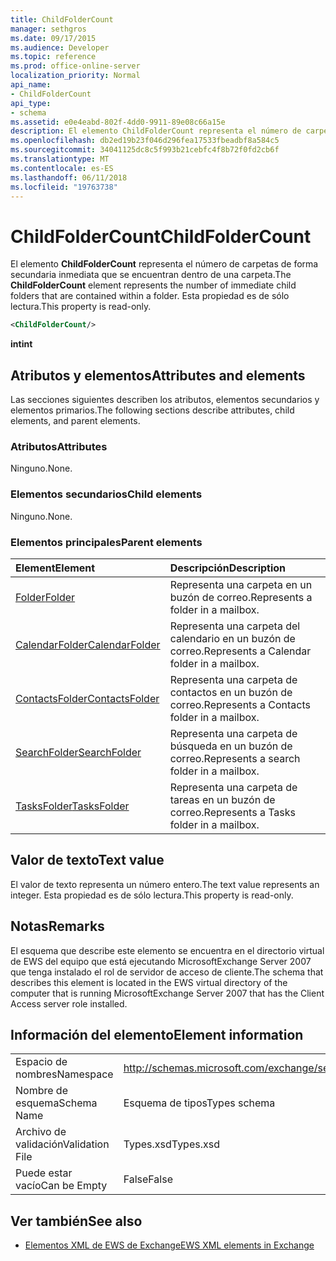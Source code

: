 ```yaml
---
title: ChildFolderCount
manager: sethgros
ms.date: 09/17/2015
ms.audience: Developer
ms.topic: reference
ms.prod: office-online-server
localization_priority: Normal
api_name:
- ChildFolderCount
api_type:
- schema
ms.assetid: e0e4eabd-802f-4dd0-9911-89e08c66a15e
description: El elemento ChildFolderCount representa el número de carpetas de forma secundaria inmediata que se encuentran dentro de una carpeta. Esta propiedad es de sólo lectura.
ms.openlocfilehash: db2ed19b23f046d296fea17533fbeadbf8a584c5
ms.sourcegitcommit: 34041125dc8c5f993b21cebfc4f8b72f0fd2cb6f
ms.translationtype: MT
ms.contentlocale: es-ES
ms.lasthandoff: 06/11/2018
ms.locfileid: "19763738"
---
```

# <a name="childfoldercount"></a><span data-ttu-id="a9b24-104">ChildFolderCount</span><span class="sxs-lookup"><span data-stu-id="a9b24-104">ChildFolderCount</span></span>

<span data-ttu-id="a9b24-105">El elemento **ChildFolderCount** representa el número de carpetas de forma secundaria inmediata que se encuentran dentro de una carpeta.</span><span class="sxs-lookup"><span data-stu-id="a9b24-105">The **ChildFolderCount** element represents the number of immediate child folders that are contained within a folder.</span></span> <span data-ttu-id="a9b24-106">Esta propiedad es de sólo lectura.</span><span class="sxs-lookup"><span data-stu-id="a9b24-106">This property is read-only.</span></span> 
  
```xml
<ChildFolderCount/>
```

 <span data-ttu-id="a9b24-107">**int**</span><span class="sxs-lookup"><span data-stu-id="a9b24-107">**int**</span></span>
## <a name="attributes-and-elements"></a><span data-ttu-id="a9b24-108">Atributos y elementos</span><span class="sxs-lookup"><span data-stu-id="a9b24-108">Attributes and elements</span></span>

<span data-ttu-id="a9b24-109">Las secciones siguientes describen los atributos, elementos secundarios y elementos primarios.</span><span class="sxs-lookup"><span data-stu-id="a9b24-109">The following sections describe attributes, child elements, and parent elements.</span></span>
  
### <a name="attributes"></a><span data-ttu-id="a9b24-110">Atributos</span><span class="sxs-lookup"><span data-stu-id="a9b24-110">Attributes</span></span>

<span data-ttu-id="a9b24-111">Ninguno.</span><span class="sxs-lookup"><span data-stu-id="a9b24-111">None.</span></span>
  
### <a name="child-elements"></a><span data-ttu-id="a9b24-112">Elementos secundarios</span><span class="sxs-lookup"><span data-stu-id="a9b24-112">Child elements</span></span>

<span data-ttu-id="a9b24-113">Ninguno.</span><span class="sxs-lookup"><span data-stu-id="a9b24-113">None.</span></span>
  
### <a name="parent-elements"></a><span data-ttu-id="a9b24-114">Elementos principales</span><span class="sxs-lookup"><span data-stu-id="a9b24-114">Parent elements</span></span>

|<span data-ttu-id="a9b24-115">**Element**</span><span class="sxs-lookup"><span data-stu-id="a9b24-115">**Element**</span></span>|<span data-ttu-id="a9b24-116">**Descripción**</span><span class="sxs-lookup"><span data-stu-id="a9b24-116">**Description**</span></span>|
|:-----|:-----|
|[<span data-ttu-id="a9b24-117">Folder</span><span class="sxs-lookup"><span data-stu-id="a9b24-117">Folder</span></span>](folder.md) <br/> |<span data-ttu-id="a9b24-118">Representa una carpeta en un buzón de correo.</span><span class="sxs-lookup"><span data-stu-id="a9b24-118">Represents a folder in a mailbox.</span></span>  <br/> |
|[<span data-ttu-id="a9b24-119">CalendarFolder</span><span class="sxs-lookup"><span data-stu-id="a9b24-119">CalendarFolder</span></span>](calendarfolder.md) <br/> |<span data-ttu-id="a9b24-120">Representa una carpeta del calendario en un buzón de correo.</span><span class="sxs-lookup"><span data-stu-id="a9b24-120">Represents a Calendar folder in a mailbox.</span></span>  <br/> |
|[<span data-ttu-id="a9b24-121">ContactsFolder</span><span class="sxs-lookup"><span data-stu-id="a9b24-121">ContactsFolder</span></span>](contactsfolder.md) <br/> |<span data-ttu-id="a9b24-122">Representa una carpeta de contactos en un buzón de correo.</span><span class="sxs-lookup"><span data-stu-id="a9b24-122">Represents a Contacts folder in a mailbox.</span></span>  <br/> |
|[<span data-ttu-id="a9b24-123">SearchFolder</span><span class="sxs-lookup"><span data-stu-id="a9b24-123">SearchFolder</span></span>](searchfolder.md) <br/> |<span data-ttu-id="a9b24-124">Representa una carpeta de búsqueda en un buzón de correo.</span><span class="sxs-lookup"><span data-stu-id="a9b24-124">Represents a search folder in a mailbox.</span></span>  <br/> |
|[<span data-ttu-id="a9b24-125">TasksFolder</span><span class="sxs-lookup"><span data-stu-id="a9b24-125">TasksFolder</span></span>](tasksfolder.md) <br/> |<span data-ttu-id="a9b24-126">Representa una carpeta de tareas en un buzón de correo.</span><span class="sxs-lookup"><span data-stu-id="a9b24-126">Represents a Tasks folder in a mailbox.</span></span>  <br/> |
   
## <a name="text-value"></a><span data-ttu-id="a9b24-127">Valor de texto</span><span class="sxs-lookup"><span data-stu-id="a9b24-127">Text value</span></span>

<span data-ttu-id="a9b24-128">El valor de texto representa un número entero.</span><span class="sxs-lookup"><span data-stu-id="a9b24-128">The text value represents an integer.</span></span> <span data-ttu-id="a9b24-129">Esta propiedad es de sólo lectura.</span><span class="sxs-lookup"><span data-stu-id="a9b24-129">This property is read-only.</span></span>
  
## <a name="remarks"></a><span data-ttu-id="a9b24-130">Notas</span><span class="sxs-lookup"><span data-stu-id="a9b24-130">Remarks</span></span>

<span data-ttu-id="a9b24-131">El esquema que describe este elemento se encuentra en el directorio virtual de EWS del equipo que está ejecutando MicrosoftExchange Server 2007 que tenga instalado el rol de servidor de acceso de cliente.</span><span class="sxs-lookup"><span data-stu-id="a9b24-131">The schema that describes this element is located in the EWS virtual directory of the computer that is running MicrosoftExchange Server 2007 that has the Client Access server role installed.</span></span>
  
## <a name="element-information"></a><span data-ttu-id="a9b24-132">Información del elemento</span><span class="sxs-lookup"><span data-stu-id="a9b24-132">Element information</span></span>

|||
|:-----|:-----|
|<span data-ttu-id="a9b24-133">Espacio de nombres</span><span class="sxs-lookup"><span data-stu-id="a9b24-133">Namespace</span></span>  <br/> |http://schemas.microsoft.com/exchange/services/2006/types  <br/> |
|<span data-ttu-id="a9b24-134">Nombre de esquema</span><span class="sxs-lookup"><span data-stu-id="a9b24-134">Schema Name</span></span>  <br/> |<span data-ttu-id="a9b24-135">Esquema de tipos</span><span class="sxs-lookup"><span data-stu-id="a9b24-135">Types schema</span></span>  <br/> |
|<span data-ttu-id="a9b24-136">Archivo de validación</span><span class="sxs-lookup"><span data-stu-id="a9b24-136">Validation File</span></span>  <br/> |<span data-ttu-id="a9b24-137">Types.xsd</span><span class="sxs-lookup"><span data-stu-id="a9b24-137">Types.xsd</span></span>  <br/> |
|<span data-ttu-id="a9b24-138">Puede estar vacío</span><span class="sxs-lookup"><span data-stu-id="a9b24-138">Can be Empty</span></span>  <br/> |<span data-ttu-id="a9b24-139">False</span><span class="sxs-lookup"><span data-stu-id="a9b24-139">False</span></span>  <br/> |
   
## <a name="see-also"></a><span data-ttu-id="a9b24-140">Ver también</span><span class="sxs-lookup"><span data-stu-id="a9b24-140">See also</span></span>



- [<span data-ttu-id="a9b24-141">Elementos XML de EWS de Exchange</span><span class="sxs-lookup"><span data-stu-id="a9b24-141">EWS XML elements in Exchange</span></span>](ews-xml-elements-in-exchange.md)

